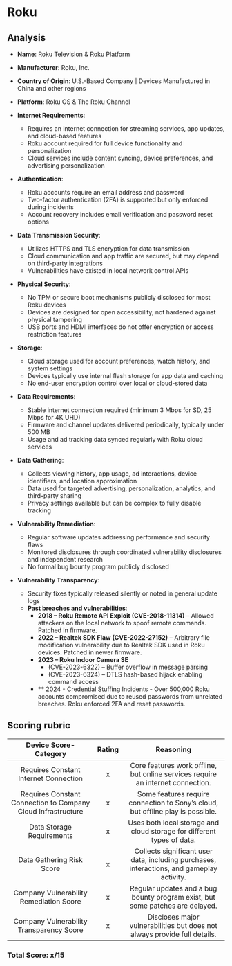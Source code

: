 # Roku
## Analysis  
- **Name**: Roku Television & Roku Platform
- **Manufacturer**: Roku, Inc.
- **Country of Origin**: U.S.-Based Company | Devices Manufactured in China and other regions
- **Platform**: Roku OS & The Roku Channel

- **Internet Requirements**:  
    - Requires an internet connection for streaming services, app updates, and cloud-based features
    - Roku account required for full device functionality and personalization 
    - Cloud services include content syncing, device preferences, and advertising personalization

- **Authentication**:  
    - Roku accounts require an email address and password
    - Two-factor authentication (2FA) is supported but only enforced during incidents 
    - Account recovery includes email verification and password reset options

- **Data Transmission Security**:  
    - Utilizes HTTPS and TLS encryption for data transmission
    - Cloud communication and app traffic are secured, but may depend on third-party integrations
    - Vulnerabilities have existed in local network control APIs

- **Physical Security**:  
    - No TPM or secure boot mechanisms publicly disclosed for most Roku devices
    - Devices are designed for open accessibility, not hardened against physical tampering
    - USB ports and HDMI interfaces do not offer encryption or access restriction features

- **Storage**:  
    - Cloud storage used for account preferences, watch history, and system settings
    - Devices typically use internal flash storage for app data and caching
    - No end-user encryption control over local or cloud-stored data

- **Data Requirements**:  
    - Stable internet connection required (minimum 3 Mbps for SD, 25 Mbps for 4K UHD)  
    - Firmware and channel updates delivered periodically, typically under 500 MB
    - Usage and ad tracking data synced regularly with Roku cloud services

- **Data Gathering**:  
    - Collects viewing history, app usage, ad interactions, device identifiers, and location approximation
    - Data used for targeted advertising, personalization, analytics, and third-party sharing
    - Privacy settings available but can be complex to fully disable tracking 

- **Vulnerability Remediation**:  
    - Regular software updates addressing performance and security flaws  
    - Monitored disclosures through coordinated vulnerability disclosures and independent research
    - No formal bug bounty program publicly disclosed 

- **Vulnerability Transparency**:  
    - Security fixes typically released silently or noted in general update logs
    - **Past breaches and vulnerabilities**:  
        - **2018 – Roku Remote API Exploit (CVE-2018-11314)** – Allowed attackers on the local network to spoof remote commands. Patched in firmware.
        - **2022 – Realtek SDK Flaw (CVE-2022-27152)** – Arbitrary file modification vulnerability due to Realtek SDK used in Roku devices. Patched in newer firmware.
        - **2023 – Roku Indoor Camera SE**
           - (CVE-2023-6322) – Buffer overflow in message parsing
           - (CVE-2023-6324) – DTLS hash-based hijack enabling command access
        - ** 2024 - Credential Stuffing Incidents - Over 500,000 Roku accounts compromised due to reused passwords from unrelated breaches. Roku enforced 2FA and reset passwords.

## Scoring rubric
| Device Score-Category |  Rating | Reasoning | 
| :---: | :---: | :---: | 
| Requires Constant Internet Connection | x | Core features work offline, but online services require an internet connection. |
| Requires Constant Connection to Company Cloud Infrastructure | x | Some features require connection to Sony’s cloud, but offline play is possible. |
| Data Storage Requirements | x | Uses both local storage and cloud storage for different types of data. |
| Data Gathering Risk Score | x | Collects significant user data, including purchases, interactions, and gameplay activity. |
| Company Vulnerability Remediation Score | x | Regular updates and a bug bounty program exist, but some patches are delayed. |
| Company Vulnerability Transparency Score | x | Discloses major vulnerabilities but does not always provide full details. | 

### Total Score: x/15
